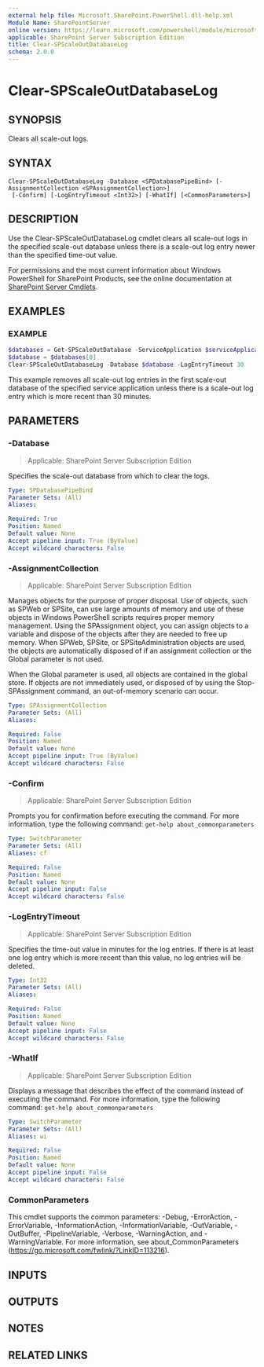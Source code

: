 ```yaml
---
external help file: Microsoft.SharePoint.PowerShell.dll-help.xml
Module Name: SharePointServer
online version: https://learn.microsoft.com/powershell/module/microsoft.sharepoint.powershell/clear-spscaleoutdatabaselog
applicable: SharePoint Server Subscription Edition
title: Clear-SPScaleOutDatabaseLog
schema: 2.0.0
---
```


# Clear-SPScaleOutDatabaseLog

## SYNOPSIS

Clears all scale-out logs.

## SYNTAX

```
Clear-SPScaleOutDatabaseLog -Database <SPDatabasePipeBind> [-AssignmentCollection <SPAssignmentCollection>]
 [-Confirm] [-LogEntryTimeout <Int32>] [-WhatIf] [<CommonParameters>]
```

## DESCRIPTION
Use the Clear-SPScaleOutDatabaseLog cmdlet clears all scale-out logs in the specified scale-out database unless there is a scale-out log entry newer than the specified time-out value.

For permissions and the most current information about Windows PowerShell for SharePoint Products, see the online documentation at [SharePoint Server Cmdlets](https://learn.microsoft.com/powershell/sharepoint/sharepoint-server/sharepoint-server-cmdlets).

## EXAMPLES

### EXAMPLE
```powershell
$databases = Get-SPScaleOutDatabase -ServiceApplication $serviceApplication
$database = $databases[0]
Clear-SPScaleOutDatabaseLog -Database $database -LogEntryTimeout 30
```

This example removes all scale-out log entries in the first scale-out database of the specified service application unless there is a scale-out log entry which is more recent than 30 minutes.

## PARAMETERS

### -Database

> Applicable: SharePoint Server Subscription Edition

Specifies the scale-out database from which to clear the logs.

```yaml
Type: SPDatabasePipeBind
Parameter Sets: (All)
Aliases:

Required: True
Position: Named
Default value: None
Accept pipeline input: True (ByValue)
Accept wildcard characters: False
```

### -AssignmentCollection

> Applicable: SharePoint Server Subscription Edition

Manages objects for the purpose of proper disposal.
Use of objects, such as SPWeb or SPSite, can use large amounts of memory and use of these objects in Windows PowerShell scripts requires proper memory management.
Using the SPAssignment object, you can assign objects to a variable and dispose of the objects after they are needed to free up memory.
When SPWeb, SPSite, or SPSiteAdministration objects are used, the objects are automatically disposed of if an assignment collection or the Global parameter is not used.

When the Global parameter is used, all objects are contained in the global store.
If objects are not immediately used, or disposed of by using the Stop-SPAssignment command, an out-of-memory scenario can occur.

```yaml
Type: SPAssignmentCollection
Parameter Sets: (All)
Aliases:

Required: False
Position: Named
Default value: None
Accept pipeline input: True (ByValue)
Accept wildcard characters: False
```

### -Confirm

> Applicable: SharePoint Server Subscription Edition

Prompts you for confirmation before executing the command.
For more information, type the following command: `get-help about_commonparameters`

```yaml
Type: SwitchParameter
Parameter Sets: (All)
Aliases: cf

Required: False
Position: Named
Default value: None
Accept pipeline input: False
Accept wildcard characters: False
```

### -LogEntryTimeout

> Applicable: SharePoint Server Subscription Edition

Specifies the time-out value in minutes for the log entries.
If there is at least one log entry which is more recent than this value, no log entries will be deleted.

```yaml
Type: Int32
Parameter Sets: (All)
Aliases:

Required: False
Position: Named
Default value: None
Accept pipeline input: False
Accept wildcard characters: False
```

### -WhatIf

> Applicable: SharePoint Server Subscription Edition

Displays a message that describes the effect of the command instead of executing the command.
For more information, type the following command: `get-help about_commonparameters`

```yaml
Type: SwitchParameter
Parameter Sets: (All)
Aliases: wi

Required: False
Position: Named
Default value: None
Accept pipeline input: False
Accept wildcard characters: False
```

### CommonParameters
This cmdlet supports the common parameters: -Debug, -ErrorAction, -ErrorVariable, -InformationAction, -InformationVariable, -OutVariable, -OutBuffer, -PipelineVariable, -Verbose, -WarningAction, and -WarningVariable. For more information, see about_CommonParameters (https://go.microsoft.com/fwlink/?LinkID=113216).

## INPUTS

## OUTPUTS

## NOTES

## RELATED LINKS
